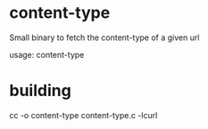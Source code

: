 # content-type
Small binary to fetch the content-type of a given url

usage: content-type <url>

# building
cc -o content-type content-type.c -lcurl
